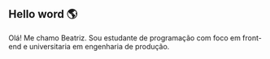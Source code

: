 ## Hello word 🌎

Olá! Me chamo Beatriz. Sou estudante de programação com foco em front-end e universitaria em engenharia de produção.
